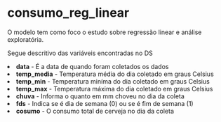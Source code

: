 # consumo_reg_linear
<p>O modelo tem como foco o estudo sobre regressão linear e análise exploratória.</p>
<p>Segue descritivo das variáveis encontradas no DS</p>
    <li><b>data</b> - É a data de quando foram coletados os dados</li>
    <li><b>temp_media</b> - Temperatura média do dia coletado em graus Celsius</li>
    <li><b>temp_min</b> - Temperatura miníma do dia coletado em graus Celsius</li>
    <li><b>temp_max</b> - Temperatura máxima do dia coletado em graus Celsius</li>
    <li><b>chuva</b> - Informa o quanto em mm choveu no dia da coleta</li>
    <li><b>fds</b> - Indica se é dia de semana (0) ou se é fim de semana (1)</li>
    <li><b>cosumo</b> - O consumo total de cerveja no dia da coleta</li>
